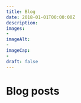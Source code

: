 ```yaml
---
title: Blog
date: 2018-01-01T00:00:00Z
description: 
images: 
- 
imageAlt: 
- 
imageCap:
- 
draft: false
---
```


# Blog posts
